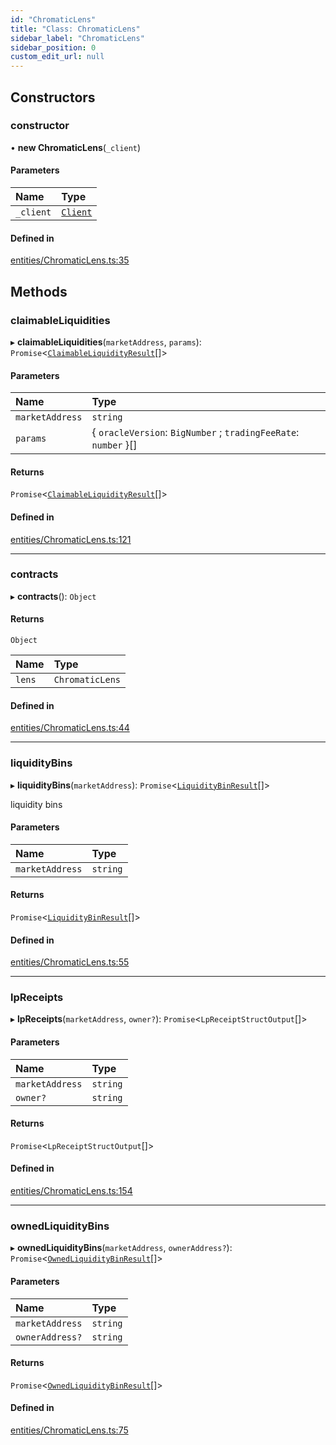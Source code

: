 ```yaml
---
id: "ChromaticLens"
title: "Class: ChromaticLens"
sidebar_label: "ChromaticLens"
sidebar_position: 0
custom_edit_url: null
---
```


## Constructors

### constructor

• **new ChromaticLens**(`_client`)

#### Parameters

| Name      | Type                  |
| :-------- | :-------------------- |
| `_client` | [`Client`](Client.md) |

#### Defined in

[entities/ChromaticLens.ts:35](https://github.com/chromatic-protocol/sdk/blob/b12d4c9/src/entities/ChromaticLens.ts#L35)

## Methods

### claimableLiquidities

▸ **claimableLiquidities**(`marketAddress`, `params`): `Promise`<[`ClaimableLiquidityResult`](../interfaces/ClaimableLiquidityResult.md)[]\>

#### Parameters

| Name            | Type                                                             |
| :-------------- | :--------------------------------------------------------------- |
| `marketAddress` | `string`                                                         |
| `params`        | { `oracleVersion`: `BigNumber` ; `tradingFeeRate`: `number`  }[] |

#### Returns

`Promise`<[`ClaimableLiquidityResult`](../interfaces/ClaimableLiquidityResult.md)[]\>

#### Defined in

[entities/ChromaticLens.ts:121](https://github.com/chromatic-protocol/sdk/blob/b12d4c9/src/entities/ChromaticLens.ts#L121)

___

### contracts

▸ **contracts**(): `Object`

#### Returns

`Object`

| Name   | Type            |
| :----- | :-------------- |
| `lens` | `ChromaticLens` |

#### Defined in

[entities/ChromaticLens.ts:44](https://github.com/chromatic-protocol/sdk/blob/b12d4c9/src/entities/ChromaticLens.ts#L44)

___

### liquidityBins

▸ **liquidityBins**(`marketAddress`): `Promise`<[`LiquidityBinResult`](../interfaces/LiquidityBinResult.md)[]\>

liquidity bins

#### Parameters

| Name            | Type     |
| :-------------- | :------- |
| `marketAddress` | `string` |

#### Returns

`Promise`<[`LiquidityBinResult`](../interfaces/LiquidityBinResult.md)[]\>

#### Defined in

[entities/ChromaticLens.ts:55](https://github.com/chromatic-protocol/sdk/blob/b12d4c9/src/entities/ChromaticLens.ts#L55)

___

### lpReceipts

▸ **lpReceipts**(`marketAddress`, `owner?`): `Promise`<`LpReceiptStructOutput`[]\>

#### Parameters

| Name            | Type     |
| :-------------- | :------- |
| `marketAddress` | `string` |
| `owner?`        | `string` |

#### Returns

`Promise`<`LpReceiptStructOutput`[]\>

#### Defined in

[entities/ChromaticLens.ts:154](https://github.com/chromatic-protocol/sdk/blob/b12d4c9/src/entities/ChromaticLens.ts#L154)

___

### ownedLiquidityBins

▸ **ownedLiquidityBins**(`marketAddress`, `ownerAddress?`): `Promise`<[`OwnedLiquidityBinResult`](../interfaces/OwnedLiquidityBinResult.md)[]\>

#### Parameters

| Name            | Type     |
| :-------------- | :------- |
| `marketAddress` | `string` |
| `ownerAddress?` | `string` |

#### Returns

`Promise`<[`OwnedLiquidityBinResult`](../interfaces/OwnedLiquidityBinResult.md)[]\>

#### Defined in

[entities/ChromaticLens.ts:75](https://github.com/chromatic-protocol/sdk/blob/b12d4c9/src/entities/ChromaticLens.ts#L75)
